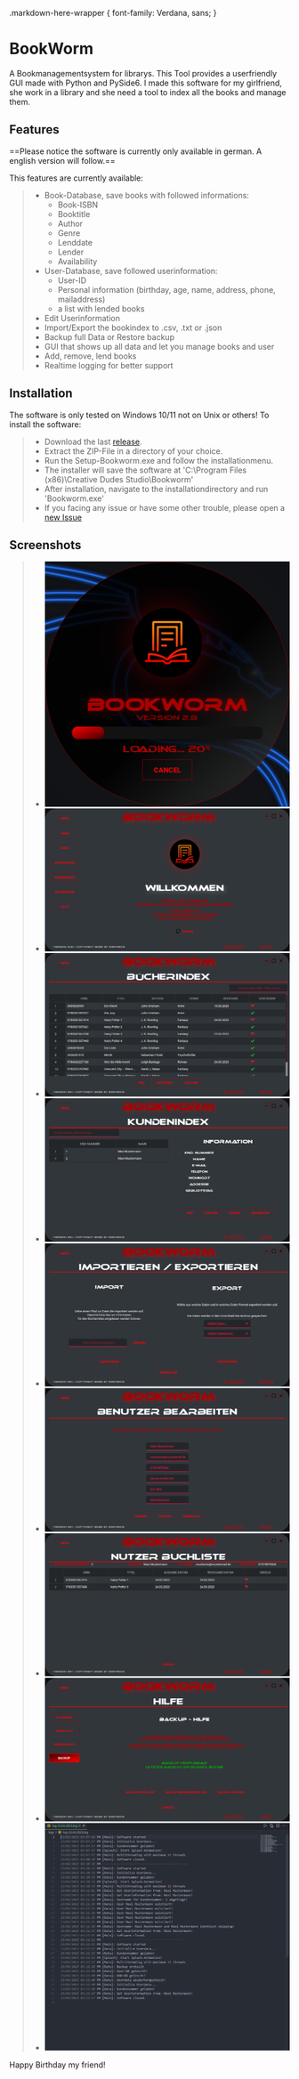 .markdown-here-wrapper {
  font-family: Verdana, sans;
}

# BookWorm #

A Bookmanagementsystem for librarys. This Tool provides a userfriendly GUI made with Python and PySide6. I made this software for my girlfriend, she work in a library and she need a tool to index all the books and manage them.

## Features ##

==Please notice the software is currently only available in german. A english version will follow.==

This features are currently available:

> - Book-Database, save books with followed informations:
>   - Book-ISBN
>   - Booktitle
>   - Author
>   - Genre
>   - Lenddate
>   - Lender
>   - Availability
> - User-Database, save followed userinformation:
>   - User-ID
>   - Personal information (birthday, age, name, address, phone, mailaddress)
>   - a list with lended books
> - Edit Userinformation
> - Import/Export the bookindex to .csv, .txt or .json
> - Backup full Data or Restore backup
> - GUI that shows up all data and let you manage books and user
> - Add, remove, lend books
> - Realtime logging for better support

## Installation ##

The software is only tested on Windows 10/11 not on Unix or others!
To install the software:

> - Download the last [release](https://github.com/sera619/Bookworm-Bookmanagementsystem/releases).
> - Extract the ZIP-File in a directory of your choice.
> - Run the Setup-Bookworm.exe and follow the installationmenu.
> - The installer will save the software at 'C:\Program Files (x86)\Creative Dudes Studio\Bookworm'
> - After installation, navigate to the installationdirectory and run 'Bookworm.exe'
> - If you facing any issue or have some other trouble, please open a [new Issue](https://github.com/sera619/Bookworm-Bookmanagementsystem/issues)

## Screenshots ##

> - ![load screen](screens/screen_load.png)
> - ![main screen](screens/screen_mainwindow.png)
> - ![book index](screens/screen_bookindex.png)
> - ![user screen](screens/screen_user.png)
> - ![import screen](screens/screen_import.png)
> - ![user edit](screens/usereditview.png)
> - ![userbooks screen](screens/userbookview.png)
> - ![help backup](screens/backup.png)
> - ![log files](screens/logging.png)

Happy <span class="hi">Birthday</span> my friend!
